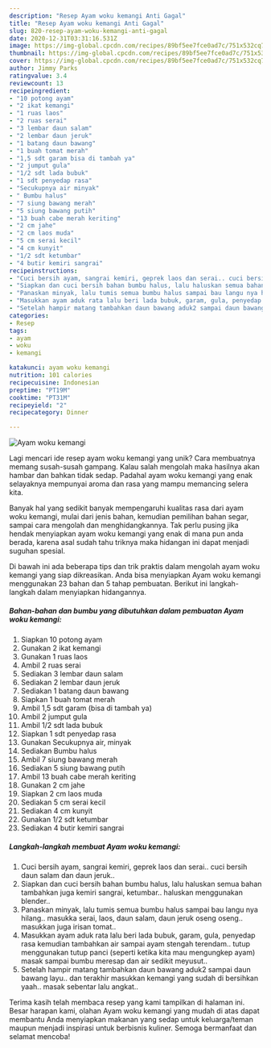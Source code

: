 ```yaml
---
description: "Resep Ayam woku kemangi Anti Gagal"
title: "Resep Ayam woku kemangi Anti Gagal"
slug: 820-resep-ayam-woku-kemangi-anti-gagal
date: 2020-12-31T03:31:16.531Z
image: https://img-global.cpcdn.com/recipes/89bf5ee7fce0ad7c/751x532cq70/ayam-woku-kemangi-foto-resep-utama.jpg
thumbnail: https://img-global.cpcdn.com/recipes/89bf5ee7fce0ad7c/751x532cq70/ayam-woku-kemangi-foto-resep-utama.jpg
cover: https://img-global.cpcdn.com/recipes/89bf5ee7fce0ad7c/751x532cq70/ayam-woku-kemangi-foto-resep-utama.jpg
author: Jimmy Parks
ratingvalue: 3.4
reviewcount: 13
recipeingredient:
- "10 potong ayam"
- "2 ikat kemangi"
- "1 ruas laos"
- "2 ruas serai"
- "3 lembar daun salam"
- "2 lembar daun jeruk"
- "1 batang daun bawang"
- "1 buah tomat merah"
- "1,5 sdt garam bisa di tambah ya"
- "2 jumput gula"
- "1/2 sdt lada bubuk"
- "1 sdt penyedap rasa"
- "Secukupnya air minyak"
- " Bumbu halus"
- "7 siung bawang merah"
- "5 siung bawang putih"
- "13 buah cabe merah keriting"
- "2 cm jahe"
- "2 cm laos muda"
- "5 cm serai kecil"
- "4 cm kunyit"
- "1/2 sdt ketumbar"
- "4 butir kemiri sangrai"
recipeinstructions:
- "Cuci bersih ayam, sangrai kemiri, geprek laos dan serai.. cuci bersih daun salam dan daun jeruk.."
- "Siapkan dan cuci bersih bahan bumbu halus, lalu haluskan semua bahan tambahkan juga kemiri sangrai, ketumbar.. haluskan menggunakan blender.."
- "Panaskan minyak, lalu tumis semua bumbu halus sampai bau langu nya hilang.. masukka serai, laos, daun salam, daun jeruk oseng oseng.. masukkan juga irisan tomat.."
- "Masukkan ayam aduk rata lalu beri lada bubuk, garam, gula, penyedap rasa kemudian tambahkan air sampai ayam stengah terendam.. tutup menggunakan tutup panci (seperti ketika kita mau mengungkep ayam) masak sampai bumbu meresap dan air sedikit meyusut.."
- "Setelah hampir matang tambahkan daun bawang aduk2 sampai daun bawang layu.. dan terakhir masukkan kemangi yang sudah di bersihkan yaah.. masak sebentar lalu angkat.."
categories:
- Resep
tags:
- ayam
- woku
- kemangi

katakunci: ayam woku kemangi 
nutrition: 101 calories
recipecuisine: Indonesian
preptime: "PT19M"
cooktime: "PT31M"
recipeyield: "2"
recipecategory: Dinner

---
```



![Ayam woku kemangi](https://img-global.cpcdn.com/recipes/89bf5ee7fce0ad7c/751x532cq70/ayam-woku-kemangi-foto-resep-utama.jpg)

Lagi mencari ide resep ayam woku kemangi yang unik? Cara membuatnya memang susah-susah gampang. Kalau salah mengolah maka hasilnya akan hambar dan bahkan tidak sedap. Padahal ayam woku kemangi yang enak selayaknya mempunyai aroma dan rasa yang mampu memancing selera kita.

Banyak hal yang sedikit banyak mempengaruhi kualitas rasa dari ayam woku kemangi, mulai dari jenis bahan, kemudian pemilihan bahan segar, sampai cara mengolah dan menghidangkannya. Tak perlu pusing jika hendak menyiapkan ayam woku kemangi yang enak di mana pun anda berada, karena asal sudah tahu triknya maka hidangan ini dapat menjadi suguhan spesial.




Di bawah ini ada beberapa tips dan trik praktis dalam mengolah ayam woku kemangi yang siap dikreasikan. Anda bisa menyiapkan Ayam woku kemangi menggunakan 23 bahan dan 5 tahap pembuatan. Berikut ini langkah-langkah dalam menyiapkan hidangannya.

<!--inarticleads1-->

##### Bahan-bahan dan bumbu yang dibutuhkan dalam pembuatan Ayam woku kemangi:

1. Siapkan 10 potong ayam
1. Gunakan 2 ikat kemangi
1. Gunakan 1 ruas laos
1. Ambil 2 ruas serai
1. Sediakan 3 lembar daun salam
1. Sediakan 2 lembar daun jeruk
1. Sediakan 1 batang daun bawang
1. Siapkan 1 buah tomat merah
1. Ambil 1,5 sdt garam (bisa di tambah ya)
1. Ambil 2 jumput gula
1. Ambil 1/2 sdt lada bubuk
1. Siapkan 1 sdt penyedap rasa
1. Gunakan Secukupnya air, minyak
1. Sediakan  Bumbu halus
1. Ambil 7 siung bawang merah
1. Sediakan 5 siung bawang putih
1. Ambil 13 buah cabe merah keriting
1. Gunakan 2 cm jahe
1. Siapkan 2 cm laos muda
1. Sediakan 5 cm serai kecil
1. Sediakan 4 cm kunyit
1. Gunakan 1/2 sdt ketumbar
1. Sediakan 4 butir kemiri sangrai




<!--inarticleads2-->

##### Langkah-langkah membuat Ayam woku kemangi:

1. Cuci bersih ayam, sangrai kemiri, geprek laos dan serai.. cuci bersih daun salam dan daun jeruk..
1. Siapkan dan cuci bersih bahan bumbu halus, lalu haluskan semua bahan tambahkan juga kemiri sangrai, ketumbar.. haluskan menggunakan blender..
1. Panaskan minyak, lalu tumis semua bumbu halus sampai bau langu nya hilang.. masukka serai, laos, daun salam, daun jeruk oseng oseng.. masukkan juga irisan tomat..
1. Masukkan ayam aduk rata lalu beri lada bubuk, garam, gula, penyedap rasa kemudian tambahkan air sampai ayam stengah terendam.. tutup menggunakan tutup panci (seperti ketika kita mau mengungkep ayam) masak sampai bumbu meresap dan air sedikit meyusut..
1. Setelah hampir matang tambahkan daun bawang aduk2 sampai daun bawang layu.. dan terakhir masukkan kemangi yang sudah di bersihkan yaah.. masak sebentar lalu angkat..




Terima kasih telah membaca resep yang kami tampilkan di halaman ini. Besar harapan kami, olahan Ayam woku kemangi yang mudah di atas dapat membantu Anda menyiapkan makanan yang sedap untuk keluarga/teman maupun menjadi inspirasi untuk berbisnis kuliner. Semoga bermanfaat dan selamat mencoba!
